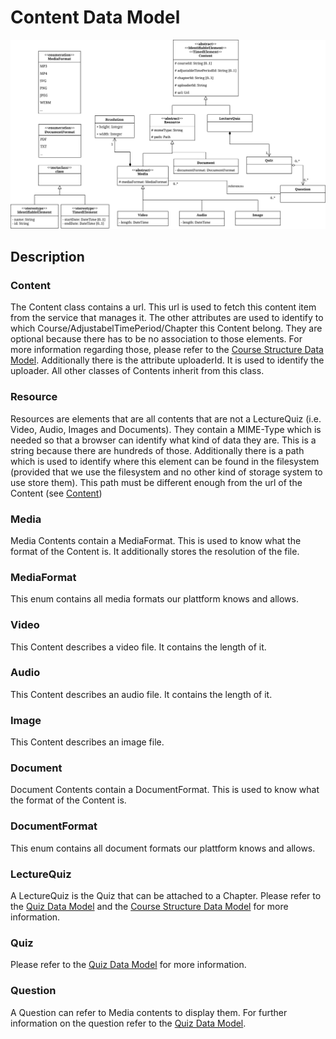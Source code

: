 # Content Data Model

![ContentDataModel](./Images/Architecture/Content-Model.png)

## Description

### Content

The Content class contains a url. This url is used to fetch this content item from the service that manages it. The other attributes are used to identify to which Course/AdjustabelTimePeriod/Chapter this Content belong. They are optional because there has to be no association to those elements. For more information regarding those, please refer to the [Course Structure Data Model](Application-Architecture--Data-Model--Course). Additionally there is the attribute uploaderId. It is used to identify the uploader. All other classes of Contents inherit from this class. 

### Resource

Resources are elements that are all contents that are not a LectureQuiz (i.e. Video, Audio, Images and Documents). They contain a MIME-Type which is needed so that a browser can identify what kind of data they are. This is a string because there are hundreds of those. Additionally there is a path which is used to identify where this element can be found in the filesystem (provided that we use the filesystem and no other kind of storage system to use store them). This path must be different enough from the url of the Content (see [Content](Application-Architecture--Data-Model--Content#content))

### Media

Media Contents contain a MediaFormat. This is used to know what the format of the Content is. It additionally stores the resolution of the file.

### MediaFormat

This enum contains all media formats our plattform knows and allows.

### Video

This Content describes a video file. It contains the length of it.

### Audio

This Content describes an audio file. It contains the length of it.

### Image

This Content describes an image file.

### Document

Document Contents contain a DocumentFormat. This is used to know what the format of the Content is.

### DocumentFormat

This enum contains all document formats our plattform knows and allows.

### LectureQuiz

A LectureQuiz is the Quiz that can be attached to a Chapter. Please refer to the [Quiz Data Model](Application-Architecture--Data-Model--Quiz#lecturequiz) and the [Course Structure Data Model](Application-Architecture--Data-Model--Course#lecturequiz) for more information.

### Quiz

Please refer to the [Quiz Data Model](Application-Architecture--Data-Model--Quiz#quiz) for more information.

### Question

A Question can refer to Media contents to display them. For further information on the question refer to the [Quiz Data Model](Application-Architecture--Data-Model--Quiz#question).